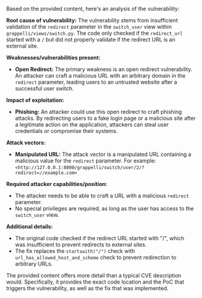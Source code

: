 Based on the provided content, here's an analysis of the vulnerability:

**Root cause of vulnerability:**
The vulnerability stems from insufficient validation of the `redirect` parameter in the `switch_user` view within `grappelli/views/switch.py`. The code only checked if the `redirect_url` started with a `/` but did not properly validate if the redirect URL is an external site.

**Weaknesses/vulnerabilities present:**
- **Open Redirect:** The primary weakness is an open redirect vulnerability. An attacker can craft a malicious URL with an arbitrary domain in the `redirect` parameter, leading users to an untrusted website after a successful user switch.

**Impact of exploitation:**
- **Phishing:** An attacker could use this open redirect to craft phishing attacks. By redirecting users to a fake login page or a malicious site after a legitimate action on the application, attackers can steal user credentials or compromise their systems.

**Attack vectors:**
- **Manipulated URL:** The attack vector is a manipulated URL containing a malicious value for the `redirect` parameter. For example: `<http://127.0.0.1:8000/grappelli/switch/user/2/?redirect=//example.com>`

**Required attacker capabilities/position:**
- The attacker needs to be able to craft a URL with a malicious `redirect` parameter.
- No special privileges are required, as long as the user has access to the `switch_user` view.

**Additional details:**
- The original code checked if the redirect URL started with "/", which was insufficient to prevent redirects to external sites.
- The fix replaces the `startswith("/")` check with `url_has_allowed_host_and_scheme` check to prevent redirection to arbitrary URLs.

The provided content offers more detail than a typical CVE description would. Specifically, it provides the exact code location and the PoC that triggers the vulnerability, as well as the fix that was implemented.